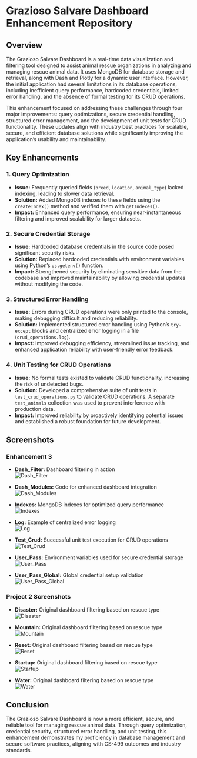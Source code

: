 # Grazioso Salvare Dashboard Enhancement Repository

## Overview
The Grazioso Salvare Dashboard is a real-time data visualization and filtering tool designed to assist animal rescue organizations in analyzing and managing rescue animal data. It uses MongoDB for database storage and retrieval, along with Dash and Plotly for a dynamic user interface. However, the initial application had several limitations in its database operations, including inefficient query performance, hardcoded credentials, limited error handling, and the absence of formal testing for its CRUD operations. 

This enhancement focused on addressing these challenges through four major improvements: query optimizations, secure credential handling, structured error management, and the development of unit tests for CRUD functionality. These updates align with industry best practices for scalable, secure, and efficient database solutions while significantly improving the application’s usability and maintainability.

## Key Enhancements
### 1. Query Optimization
- **Issue:** Frequently queried fields (`breed`, `location`, `animal_type`) lacked indexing, leading to slower data retrieval.
- **Solution:** Added MongoDB indexes to these fields using the `createIndex()` method and verified them with `getIndexes()`.
- **Impact:** Enhanced query performance, ensuring near-instantaneous filtering and improved scalability for larger datasets.

### 2. Secure Credential Storage
- **Issue:** Hardcoded database credentials in the source code posed significant security risks.
- **Solution:** Replaced hardcoded credentials with environment variables using Python’s `os.getenv()` function.
- **Impact:** Strengthened security by eliminating sensitive data from the codebase and improved maintainability by allowing credential updates without modifying the code.

### 3. Structured Error Handling
- **Issue:** Errors during CRUD operations were only printed to the console, making debugging difficult and reducing reliability.
- **Solution:** Implemented structured error handling using Python’s `try-except` blocks and centralized error logging in a file (`crud_operations.log`).
- **Impact:** Improved debugging efficiency, streamlined issue tracking, and enhanced application reliability with user-friendly error feedback.

### 4. Unit Testing for CRUD Operations
- **Issue:** No formal tests existed to validate CRUD functionality, increasing the risk of undetected bugs.
- **Solution:** Developed a comprehensive suite of unit tests in `test_crud_operations.py` to validate CRUD operations. A separate `test_animals` collection was used to prevent interference with production data.
- **Impact:** Improved reliability by proactively identifying potential issues and established a robust foundation for future development.

## Screenshots
### Enhancement 3
- **Dash_Filter:** Dashboard filtering in action  
  ![Dash_Filter](Screenshots/Enhancement%203/Dash_Filter.png)

- **Dash_Modules:** Code for enhanced dashboard integration  
  ![Dash_Modules](Screenshots/Enhancement%203/Dash_Modules.png)

- **Indexes:** MongoDB indexes for optimized query performance  
  ![Indexes](Screenshots/Enhancement%203/Indexes.png)

- **Log:** Example of centralized error logging  
  ![Log](Screenshots/Enhancement%203/Log.png)

- **Test_Crud:** Successful unit test execution for CRUD operations  
  ![Test_Crud](Screenshots/Enhancement%203/Test_Crud.png)

- **User_Pass:** Environment variables used for secure credential storage  
  ![User_Pass](Screenshots/Enhancement%203/User_Pass.png)

- **User_Pass_Global:** Global credential setup validation  
  ![User_Pass_Global](Screenshots/Enhancement%203/User_Pass_Global.png)

### Project 2 Screenshots
- **Disaster:** Original dashboard filtering based on rescue type  
  ![Disaster](Screenshots/Project%202%20Screenshots/Disaster.png)

- **Mountain:** Original dashboard filtering based on rescue type  
  ![Mountain](Screenshots/Project%202%20Screenshots/Mountain.png)

- **Reset:** Original dashboard filtering based on rescue type  
  ![Reset](Screenshots/Project%202%20Screenshots/Reset.png)

- **Startup:** Original dashboard filtering based on rescue type  
  ![Startup](Screenshots/Project%202%20Screenshots/Startup.png)

- **Water:** Original dashboard filtering based on rescue type  
  ![Water](Screenshots/Project%202%20Screenshots/Water.png)

## Conclusion
The Grazioso Salvare Dashboard is now a more efficient, secure, and reliable tool for managing rescue animal data. Through query optimization, credential security, structured error handling, and unit testing, this enhancement demonstrates my proficiency in database management and secure software practices, aligning with CS-499 outcomes and industry standards.
